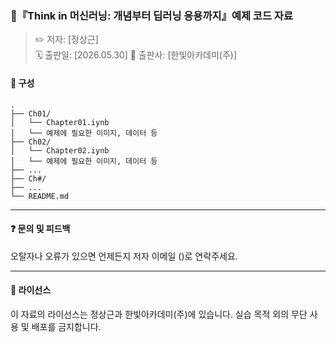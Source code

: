 ### 📘『Think in 머신러닝: 개념부터 딥러닝 응용까지』예제 코드 자료

> ✏️ 저자: [정상근]  
> 🗓️ 출판일: [2026.05.30]
> 🏢 출판사: [한빛아카데미(주)]


#### 📂 구성

```text
.
├── Ch01/
│   └── Chapter01.iynb
│   └── 예제에 필요한 이미지, 데이터 등
├── Ch02/
│   └── Chapter02.iynb
│   └── 예제에 필요한 이미지, 데이터 등
├── ...
├── Ch#/
├── ...
└── README.md
```

---
#### ❓ 문의 및 피드백

오탈자나 오류가 있으면 언제든지 저자 이메일 ()로 연락주세요.

---
#### 📜 라이선스
이 자료의 라이선스는 정상근과 한빛아카데미(주)에 있습니다. 실습 목적 외의 무단 사용 및 배포를 금지합니다.
